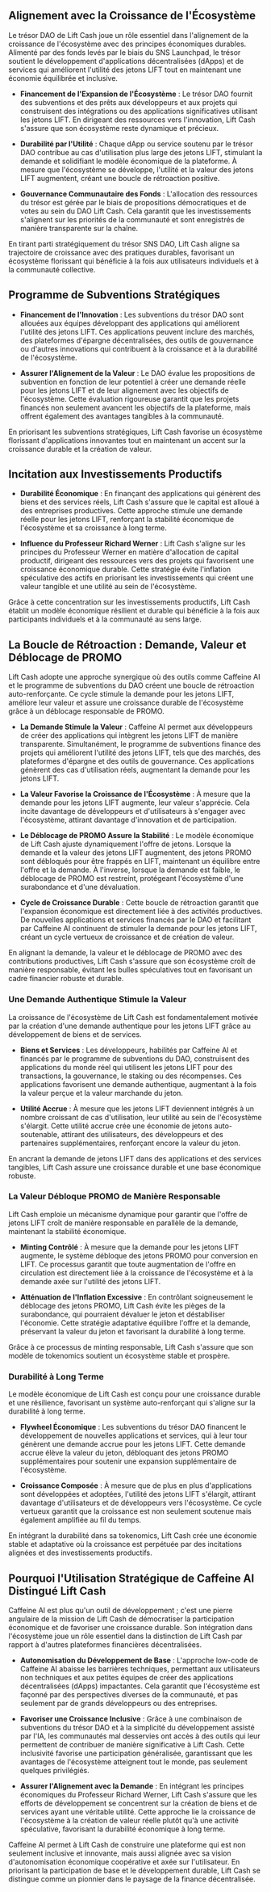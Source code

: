 ## Alignement avec la Croissance de l'Écosystème

Le trésor DAO de Lift Cash joue un rôle essentiel dans l'alignement de la croissance de l'écosystème avec des principes économiques durables. Alimenté par des fonds levés par le biais du SNS Launchpad, le trésor soutient le développement d'applications décentralisées (dApps) et de services qui améliorent l'utilité des jetons LIFT tout en maintenant une économie équilibrée et inclusive.

- **Financement de l'Expansion de l'Écosystème** : Le trésor DAO fournit des subventions et des prêts aux développeurs et aux projets qui construisent des intégrations ou des applications significatives utilisant les jetons LIFT. En dirigeant des ressources vers l'innovation, Lift Cash s'assure que son écosystème reste dynamique et précieux.

- **Durabilité par l'Utilité** : Chaque dApp ou service soutenu par le trésor DAO contribue au cas d'utilisation plus large des jetons LIFT, stimulant la demande et solidifiant le modèle économique de la plateforme. À mesure que l'écosystème se développe, l'utilité et la valeur des jetons LIFT augmentent, créant une boucle de rétroaction positive.

- **Gouvernance Communautaire des Fonds** : L'allocation des ressources du trésor est gérée par le biais de propositions démocratiques et de votes au sein du DAO Lift Cash. Cela garantit que les investissements s'alignent sur les priorités de la communauté et sont enregistrés de manière transparente sur la chaîne.

En tirant parti stratégiquement du trésor SNS DAO, Lift Cash aligne sa trajectoire de croissance avec des pratiques durables, favorisant un écosystème florissant qui bénéficie à la fois aux utilisateurs individuels et à la communauté collective.

## Programme de Subventions Stratégiques

- **Financement de l'Innovation** : Les subventions du trésor DAO sont allouées aux équipes développant des applications qui améliorent l'utilité des jetons LIFT. Ces applications peuvent inclure des marchés, des plateformes d'épargne décentralisées, des outils de gouvernance ou d'autres innovations qui contribuent à la croissance et à la durabilité de l'écosystème.

- **Assurer l'Alignement de la Valeur** : Le DAO évalue les propositions de subvention en fonction de leur potentiel à créer une demande réelle pour les jetons LIFT et de leur alignement avec les objectifs de l'écosystème. Cette évaluation rigoureuse garantit que les projets financés non seulement avancent les objectifs de la plateforme, mais offrent également des avantages tangibles à la communauté.

En priorisant les subventions stratégiques, Lift Cash favorise un écosystème florissant d'applications innovantes tout en maintenant un accent sur la croissance durable et la création de valeur.

## Incitation aux Investissements Productifs

- **Durabilité Économique** : En finançant des applications qui génèrent des biens et des services réels, Lift Cash s'assure que le capital est alloué à des entreprises productives. Cette approche stimule une demande réelle pour les jetons LIFT, renforçant la stabilité économique de l'écosystème et sa croissance à long terme.

- **Influence du Professeur Richard Werner** : Lift Cash s'aligne sur les principes du Professeur Werner en matière d'allocation de capital productif, dirigeant des ressources vers des projets qui favorisent une croissance économique durable. Cette stratégie évite l'inflation spéculative des actifs en priorisant les investissements qui créent une valeur tangible et une utilité au sein de l'écosystème.

Grâce à cette concentration sur les investissements productifs, Lift Cash établit un modèle économique résilient et durable qui bénéficie à la fois aux participants individuels et à la communauté au sens large.

## La Boucle de Rétroaction : Demande, Valeur et Déblocage de PROMO

Lift Cash adopte une approche synergique où des outils comme Caffeine AI et le programme de subventions du DAO créent une boucle de rétroaction auto-renforçante. Ce cycle stimule la demande pour les jetons LIFT, améliore leur valeur et assure une croissance durable de l'écosystème grâce à un déblocage responsable de PROMO.

- **La Demande Stimule la Valeur** : Caffeine AI permet aux développeurs de créer des applications qui intègrent les jetons LIFT de manière transparente. Simultanément, le programme de subventions finance des projets qui améliorent l'utilité des jetons LIFT, tels que des marchés, des plateformes d'épargne et des outils de gouvernance. Ces applications génèrent des cas d'utilisation réels, augmentant la demande pour les jetons LIFT.

- **La Valeur Favorise la Croissance de l'Écosystème** : À mesure que la demande pour les jetons LIFT augmente, leur valeur s'apprécie. Cela incite davantage de développeurs et d'utilisateurs à s'engager avec l'écosystème, attirant davantage d'innovation et de participation.

- **Le Déblocage de PROMO Assure la Stabilité** : Le modèle économique de Lift Cash ajuste dynamiquement l'offre de jetons. Lorsque la demande et la valeur des jetons LIFT augmentent, des jetons PROMO sont débloqués pour être frappés en LIFT, maintenant un équilibre entre l'offre et la demande. À l'inverse, lorsque la demande est faible, le déblocage de PROMO est restreint, protégeant l'écosystème d'une surabondance et d'une dévaluation.

- **Cycle de Croissance Durable** : Cette boucle de rétroaction garantit que l'expansion économique est directement liée à des activités productives. De nouvelles applications et services financés par le DAO et facilitant par Caffeine AI continuent de stimuler la demande pour les jetons LIFT, créant un cycle vertueux de croissance et de création de valeur.

En alignant la demande, la valeur et le déblocage de PROMO avec des contributions productives, Lift Cash s'assure que son écosystème croît de manière responsable, évitant les bulles spéculatives tout en favorisant un cadre financier robuste et durable.

### Une Demande Authentique Stimule la Valeur

La croissance de l'écosystème de Lift Cash est fondamentalement motivée par la création d'une demande authentique pour les jetons LIFT grâce au développement de biens et de services.

- **Biens et Services** : Les développeurs, habilités par Caffeine AI et financés par le programme de subventions du DAO, construisent des applications du monde réel qui utilisent les jetons LIFT pour des transactions, la gouvernance, le staking ou des récompenses. Ces applications favorisent une demande authentique, augmentant à la fois la valeur perçue et la valeur marchande du jeton.

- **Utilité Accrue** : À mesure que les jetons LIFT deviennent intégrés à un nombre croissant de cas d'utilisation, leur utilité au sein de l'écosystème s'élargit. Cette utilité accrue crée une économie de jetons auto-soutenable, attirant des utilisateurs, des développeurs et des partenaires supplémentaires, renforçant encore la valeur du jeton.

En ancrant la demande de jetons LIFT dans des applications et des services tangibles, Lift Cash assure une croissance durable et une base économique robuste.

### La Valeur Débloque PROMO de Manière Responsable

Lift Cash emploie un mécanisme dynamique pour garantir que l'offre de jetons LIFT croît de manière responsable en parallèle de la demande, maintenant la stabilité économique.

- **Minting Contrôlé** : À mesure que la demande pour les jetons LIFT augmente, le système débloque des jetons PROMO pour conversion en LIFT. Ce processus garantit que toute augmentation de l'offre en circulation est directement liée à la croissance de l'écosystème et à la demande axée sur l'utilité des jetons LIFT.

- **Atténuation de l'Inflation Excessive** : En contrôlant soigneusement le déblocage des jetons PROMO, Lift Cash évite les pièges de la surabondance, qui pourraient dévaluer le jeton et déstabiliser l'économie. Cette stratégie adaptative équilibre l'offre et la demande, préservant la valeur du jeton et favorisant la durabilité à long terme.

Grâce à ce processus de minting responsable, Lift Cash s'assure que son modèle de tokenomics soutient un écosystème stable et prospère.

### Durabilité à Long Terme

Le modèle économique de Lift Cash est conçu pour une croissance durable et une résilience, favorisant un système auto-renforçant qui s'aligne sur la durabilité à long terme.

- **Flywheel Économique** : Les subventions du trésor DAO financent le développement de nouvelles applications et services, qui à leur tour génèrent une demande accrue pour les jetons LIFT. Cette demande accrue élève la valeur du jeton, débloquant des jetons PROMO supplémentaires pour soutenir une expansion supplémentaire de l'écosystème.

- **Croissance Composée** : À mesure que de plus en plus d'applications sont développées et adoptées, l'utilité des jetons LIFT s'élargit, attirant davantage d'utilisateurs et de développeurs vers l'écosystème. Ce cycle vertueux garantit que la croissance est non seulement soutenue mais également amplifiée au fil du temps.

En intégrant la durabilité dans sa tokenomics, Lift Cash crée une économie stable et adaptative où la croissance est perpétuée par des incitations alignées et des investissements productifs.

## Pourquoi l'Utilisation Stratégique de Caffeine AI Distingué Lift Cash

Caffeine AI est plus qu'un outil de développement ; c'est une pierre angulaire de la mission de Lift Cash de démocratiser la participation économique et de favoriser une croissance durable. Son intégration dans l'écosystème joue un rôle essentiel dans la distinction de Lift Cash par rapport à d'autres plateformes financières décentralisées.

- **Autonomisation du Développement de Base** : L'approche low-code de Caffeine AI abaisse les barrières techniques, permettant aux utilisateurs non techniques et aux petites équipes de créer des applications décentralisées (dApps) impactantes. Cela garantit que l'écosystème est façonné par des perspectives diverses de la communauté, et pas seulement par de grands développeurs ou des entreprises.

- **Favoriser une Croissance Inclusive** : Grâce à une combinaison de subventions du trésor DAO et à la simplicité du développement assisté par l'IA, les communautés mal desservies ont accès à des outils qui leur permettent de contribuer de manière significative à Lift Cash. Cette inclusivité favorise une participation généralisée, garantissant que les avantages de l'écosystème atteignent tout le monde, pas seulement quelques privilégiés.

- **Assurer l'Alignement avec la Demande** : En intégrant les principes économiques du Professeur Richard Werner, Lift Cash s'assure que les efforts de développement se concentrent sur la création de biens et de services ayant une véritable utilité. Cette approche lie la croissance de l'écosystème à la création de valeur réelle plutôt qu'à une activité spéculative, favorisant la durabilité économique à long terme.

Caffeine AI permet à Lift Cash de construire une plateforme qui est non seulement inclusive et innovante, mais aussi alignée avec sa vision d'autonomisation économique coopérative et axée sur l'utilisateur. En priorisant la participation de base et le développement durable, Lift Cash se distingue comme un pionnier dans le paysage de la finance décentralisée.
